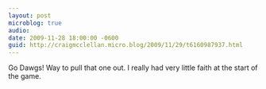 ```yaml
---
layout: post
microblog: true
audio: 
date: 2009-11-28 18:00:00 -0600
guid: http://craigmcclellan.micro.blog/2009/11/29/t6160987937.html
---
```

Go Dawgs!  Way to pull that one out.  I really had very little faith at the start of the game.
